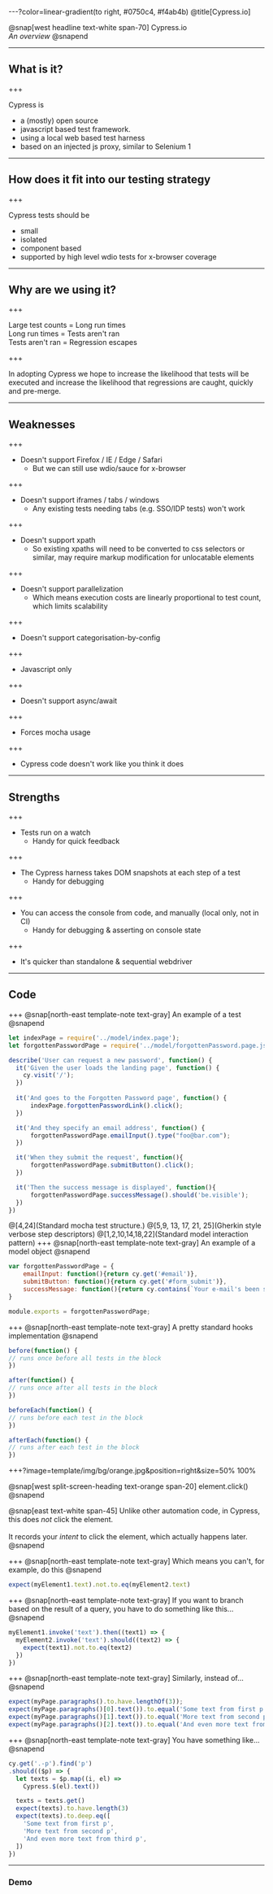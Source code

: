 ---?color=linear-gradient(to right, #0750c4, #f4ab4b)
@title[Cypress.io]

@snap[west headline text-white span-70]
Cypress.io<br>*An overview*
@snapend

---

## What is it?

+++

Cypress is
- a (mostly) open source
- javascript based test framework.
- using a local web based test harness
- based on an injected js proxy, similar to Selenium 1

---

## How does it fit into our testing strategy

+++

Cypress tests should be

- small
- isolated
- component based
- supported by high level wdio tests for x-browser coverage

---

## Why are we using it?

+++

Large test counts = Long run times <br>
Long run times = Tests aren't ran <br>
Tests aren't ran = Regression escapes

+++

In adopting Cypress we hope to increase the likelihood that tests will be executed and increase the likelihood that regressions are caught, quickly and pre-merge.

---

## Weaknesses

+++

- Doesn't support Firefox / IE / Edge / Safari
  - But we can still use wdio/sauce for x-browser

+++

- Doesn't support iframes / tabs / windows
  - Any existing tests needing tabs (e.g. SSO/IDP tests) won't work

+++

- Doesn't support xpath
  - So existing xpaths will need to be converted to css selectors or similar, may require markup modification for unlocatable elements

+++

- Doesn't support parallelization 
  - Which means execution costs are linearly proportional to test count, which limits scalability

+++

- Doesn't support categorisation-by-config

+++

- Javascript only

+++

- Doesn't support async/await

+++

- Forces mocha usage

+++

- Cypress code doesn't work like you think it does


---

## Strengths

+++

- Tests run on a watch
  - Handy for quick feedback

+++

- The Cypress harness takes DOM snapshots at each step of a test
  - Handy for debugging

+++

- You can access the console from code, and manually (local only, not in CI)
  - Handy for debugging & asserting on console state

+++

- It's quicker than standalone & sequential webdriver

---

## Code

+++
@snap[north-east template-note text-gray]
An example of a test
@snapend
```javascript
let indexPage = require('../model/index.page');
let forgottenPasswordPage = require('../model/forgottenPassword.page.js');

describe('User can request a new password', function() {
  it('Given the user loads the landing page', function() {
    cy.visit('/');
  })
 
  it('And goes to the Forgotten Password page', function() {
      indexPage.forgottenPasswordLink().click();
  })

  it('And they specify an email address', function() {
      forgottenPasswordPage.emailInput().type("foo@bar.com");
  })

  it('When they submit the request', function(){
      forgottenPasswordPage.submitButton().click();
  })

  it('Then the success message is displayed', function(){
      forgottenPasswordPage.successMessage().should('be.visible');
  })
})
```
@[4,24](Standard mocha test structure.)
@[5,9, 13, 17, 21, 25](Gherkin style verbose step descriptors)
@[1,2,10,14,18,22](Standard model interaction pattern)
+++
@snap[north-east template-note text-gray]
An example of a model object
@snapend
```javascript
var forgottenPasswordPage = {
    emailInput: function(){return cy.get('#email')},
    submitButton: function(){return cy.get('#form_submit')},
    successMessage: function(){return cy.contains(`Your e-mail's been sent!`)}
}

module.exports = forgottenPasswordPage;
```
+++
@snap[north-east template-note text-gray]
A pretty standard hooks implementation
@snapend
```javascript
before(function() {
// runs once before all tests in the block
})

after(function() {
// runs once after all tests in the block
})

beforeEach(function() {
// runs before each test in the block
})

afterEach(function() {
// runs after each test in the block
})
```
+++?image=template/img/bg/orange.jpg&position=right&size=50% 100%

@snap[west split-screen-heading text-orange span-20]
element.click()
@snapend

@snap[east text-white span-45]
Unlike other automation code, in Cypress, this does _not_ click the element.  
<br>
It records your _intent_ to click the element, which actually happens later.
@snapend

+++
@snap[north-east template-note text-gray]
Which means you can't, for example, do this
@snapend

```javascript
expect(myElement1.text).not.to.eq(myElement2.text)
```

+++
@snap[north-east template-note text-gray]
If you want to branch based on the result of a query, you have to do something like this...
@snapend


```javascript
myElement1.invoke('text').then((text1) => {
  myElement2.invoke('text').should((text2) => {
    expect(text1).not.to.eq(text2)
  })
})
```
+++
@snap[north-east template-note text-gray]
Similarly, instead of...
@snapend
```javascript
expect(myPage.paragraphs().to.have.lengthOf(3));
expect(myPage.paragraphs()[0].text()).to.equal('Some text from first p');
expect(myPage.paragraphs()[1].text()).to.equal('More text from second p');
expect(myPage.paragraphs()[2].text()).to.equal('And even more text from third p');
```
+++
@snap[north-east template-note text-gray]
You have something like...
@snapend
```javascript
cy.get('.-p').find('p')
.should(($p) => {
  let texts = $p.map((i, el) =>
    Cypress.$(el).text())

  texts = texts.get()
  expect(texts).to.have.length(3)
  expect(texts).to.deep.eq([
    'Some text from first p',
    'More text from second p',
    'And even more text from third p',
  ])
})
```
---

### Demo